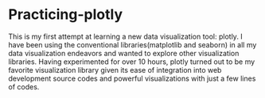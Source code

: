 # Practicing-plotly
This is my first attempt at learning a new data visualization tool: plotly. I have been using the conventional libraries(matplotlib and seaborn) in all my data visualization endeavors and wanted to explore other visualization libraries. Having experimented for over 10 hours, plotly turned out to be my favorite visualization library given its ease of integration into web development source codes and powerful visualizations with just a few lines of codes. 
